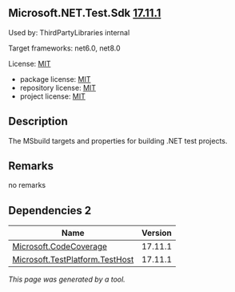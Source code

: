 Microsoft.NET.Test.Sdk [17.11.1](https://www.nuget.org/packages/Microsoft.NET.Test.Sdk/17.11.1)
--------------------

Used by: ThirdPartyLibraries internal

Target frameworks: net6.0, net8.0

License: [MIT](../../../../licenses/mit) 

- package license: [MIT](https://licenses.nuget.org/MIT) 
- repository license: [MIT](https://github.com/microsoft/vstest) 
- project license: [MIT](https://github.com/microsoft/vstest) 

Description
-----------
The MSbuild targets and properties for building .NET test projects.

Remarks
-----------
no remarks


Dependencies 2
-----------

|Name|Version|
|----------|:----|
|[Microsoft.CodeCoverage](../../../../packages/nuget.org/microsoft.codecoverage/17.11.1)|17.11.1|
|[Microsoft.TestPlatform.TestHost](../../../../packages/nuget.org/microsoft.testplatform.testhost/17.11.1)|17.11.1|

*This page was generated by a tool.*